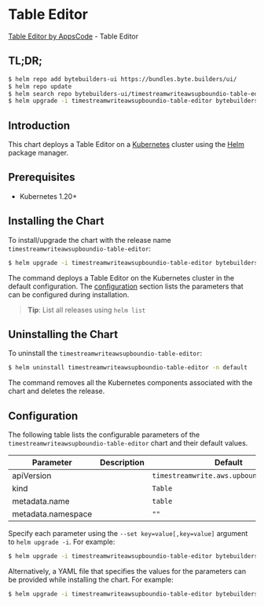 # Table Editor

[Table Editor by AppsCode](https://byte.builders) - Table Editor

## TL;DR;

```bash
$ helm repo add bytebuilders-ui https://bundles.byte.builders/ui/
$ helm repo update
$ helm search repo bytebuilders-ui/timestreamwriteawsupboundio-table-editor --version=v0.4.18
$ helm upgrade -i timestreamwriteawsupboundio-table-editor bytebuilders-ui/timestreamwriteawsupboundio-table-editor -n default --create-namespace --version=v0.4.18
```

## Introduction

This chart deploys a Table Editor on a [Kubernetes](http://kubernetes.io) cluster using the [Helm](https://helm.sh) package manager.

## Prerequisites

- Kubernetes 1.20+

## Installing the Chart

To install/upgrade the chart with the release name `timestreamwriteawsupboundio-table-editor`:

```bash
$ helm upgrade -i timestreamwriteawsupboundio-table-editor bytebuilders-ui/timestreamwriteawsupboundio-table-editor -n default --create-namespace --version=v0.4.18
```

The command deploys a Table Editor on the Kubernetes cluster in the default configuration. The [configuration](#configuration) section lists the parameters that can be configured during installation.

> **Tip**: List all releases using `helm list`

## Uninstalling the Chart

To uninstall the `timestreamwriteawsupboundio-table-editor`:

```bash
$ helm uninstall timestreamwriteawsupboundio-table-editor -n default
```

The command removes all the Kubernetes components associated with the chart and deletes the release.

## Configuration

The following table lists the configurable parameters of the `timestreamwriteawsupboundio-table-editor` chart and their default values.

|     Parameter      | Description |                       Default                       |
|--------------------|-------------|-----------------------------------------------------|
| apiVersion         |             | <code>timestreamwrite.aws.upbound.io/v1beta1</code> |
| kind               |             | <code>Table</code>                                  |
| metadata.name      |             | <code>table</code>                                  |
| metadata.namespace |             | <code>""</code>                                     |


Specify each parameter using the `--set key=value[,key=value]` argument to `helm upgrade -i`. For example:

```bash
$ helm upgrade -i timestreamwriteawsupboundio-table-editor bytebuilders-ui/timestreamwriteawsupboundio-table-editor -n default --create-namespace --version=v0.4.18 --set apiVersion=timestreamwrite.aws.upbound.io/v1beta1
```

Alternatively, a YAML file that specifies the values for the parameters can be provided while
installing the chart. For example:

```bash
$ helm upgrade -i timestreamwriteawsupboundio-table-editor bytebuilders-ui/timestreamwriteawsupboundio-table-editor -n default --create-namespace --version=v0.4.18 --values values.yaml
```

